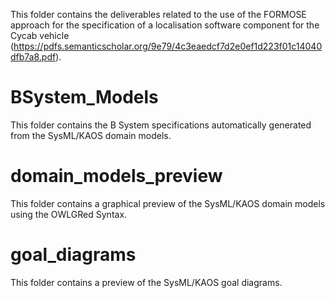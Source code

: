 
This folder contains the deliverables related to the use of the FORMOSE approach for the specification of a localisation software component for the Cycab vehicle (https://pdfs.semanticscholar.org/9e79/4c3eaedcf7d2e0ef1d223f01c14040dfb7a8.pdf).


  # BSystem_Models
  This folder contains the B System specifications automatically generated from the SysML/KAOS domain models.
  
  # domain_models_preview
  This folder contains a graphical preview of the SysML/KAOS domain models using the OWLGRed Syntax.
  
  # goal_diagrams
  This folder contains a preview of the SysML/KAOS goal diagrams.
